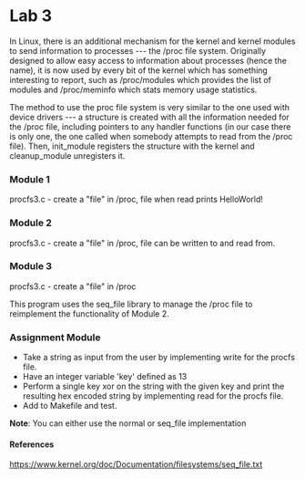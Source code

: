 # Lab 3

In Linux, there is an additional mechanism for the kernel and kernel modules to send information to processes --- the /proc file system. Originally designed to allow easy access to information about processes (hence the name), it is now used by every bit of the kernel which has something interesting to report, such as /proc/modules which provides the list of modules and /proc/meminfo which stats memory usage statistics.

The method to use the proc file system is very similar to the one used with device drivers --- a structure is created with all the information needed for the /proc file, including pointers to any handler functions (in our case there is only one, the one called when somebody attempts to read from the /proc file). Then, init_module registers the structure with the kernel and cleanup_module unregisters it.

### Module 1

procfs3.c -  create a "file" in /proc, file when read prints HelloWorld!

### Module 2

procfs3.c -  create a "file" in /proc, file can be written to and read from.

### Module 3
procfs3.c -  create a "file" in /proc

This program uses the seq_file library to manage the /proc file to reimplement the functionality of Module 2.

### Assignment Module

- Take a string as input from the user by implementing write for the procfs file.
- Have an integer variable 'key' defined as 13
- Perform a single key xor on the string with the given key and print the resulting hex encoded string by implementing read for the procfs file.
- Add to Makefile and test.

**Note**: You can either use the normal or seq_file implementation 

#### References
<https://www.kernel.org/doc/Documentation/filesystems/seq_file.txt>

